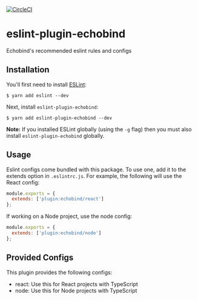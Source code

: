 [![CircleCI](https://circleci.com/gh/echobind/eslint-plugin-echobind.svg?style=svg&circle-token=ad097295050dc3b5ebc7d29dde39ed8d1d566364)](https://circleci.com/gh/echobind/eslint-plugin-echobind)

# eslint-plugin-echobind

Echobind's recommended eslint rules and configs

## Installation

You'll first need to install [ESLint](http://eslint.org):

```
$ yarn add eslint --dev
```

Next, install `eslint-plugin-echobind`:

```
$ yarn add eslint-plugin-echobind --dev
```

**Note:** If you installed ESLint globally (using the `-g` flag) then you must also install `eslint-plugin-echobind` globally.

## Usage

Eslint configs come bundled with this package. To use one, add it to the extends option in `.eslintrc.js`. For example, the following will use the React config:

```js
module.exports = {
  extends: ['plugin:echobind/react']
};
```

If working on a Node project, use the node config:
```js
module.exports = {
  extends: ['plugin:echobind/node']
};
```

## Provided Configs
This plugin provides the following configs:
* react: Use this for React projects with TypeScript
* node: Use this for Node projects with TypeScript




